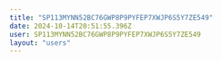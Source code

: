 ```yaml
---
title: "SP113MYNN52BC76GWP8P9PYFEP7XWJP6S5Y7ZE549"
date: 2024-10-14T20:51:55.396Z
user: SP113MYNN52BC76GWP8P9PYFEP7XWJP6S5Y7ZE549
layout: "users"
---
```

    